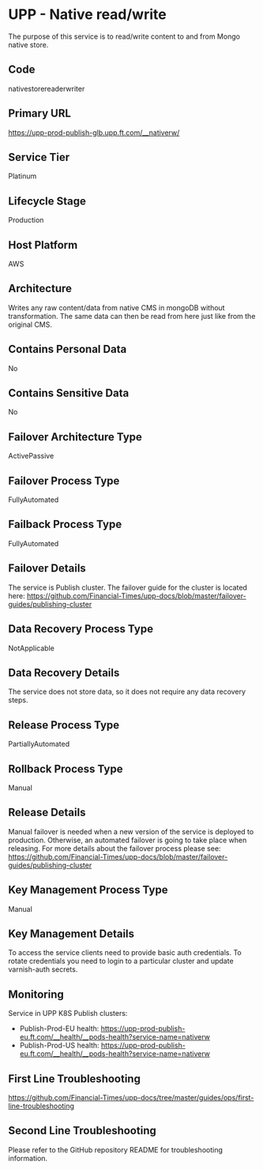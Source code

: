 <!--
    Written in the format prescribed by https://github.com/Financial-Times/runbook.md.
    Any future edits should abide by this format.
-->
# UPP - Native read/write

The purpose of this service is to read/write content to and from Mongo native store.

## Code

nativestorereaderwriter

## Primary URL

https://upp-prod-publish-glb.upp.ft.com/__nativerw/

## Service Tier

Platinum

## Lifecycle Stage

Production

## Host Platform

AWS

## Architecture

Writes any raw content/data from native CMS in mongoDB without transformation. The same data can then be read from here 
just like from the original CMS.

## Contains Personal Data

No

## Contains Sensitive Data

No

<!-- Placeholder - remove HTML comment markers to activate
## Can Download Personal Data
Choose Yes or No

...or delete this placeholder if not applicable to this system
-->

<!-- Placeholder - remove HTML comment markers to activate
## Can Contact Individuals
Choose Yes or No

...or delete this placeholder if not applicable to this system
-->

## Failover Architecture Type

ActivePassive

## Failover Process Type

FullyAutomated

## Failback Process Type

FullyAutomated

## Failover Details

The service is Publish cluster.
The failover guide for the cluster is located here:
<https://github.com/Financial-Times/upp-docs/blob/master/failover-guides/publishing-cluster>

## Data Recovery Process Type

NotApplicable

## Data Recovery Details

The service does not store data, so it does not require any data recovery steps.

## Release Process Type

PartiallyAutomated

## Rollback Process Type

Manual

## Release Details

Manual failover is needed when a new version of
the service is deployed to production.
Otherwise, an automated failover is going to take place when releasing.
For more details about the failover process please see: <https://github.com/Financial-Times/upp-docs/blob/master/failover-guides/publishing-cluster>

<!-- Placeholder - remove HTML comment markers to activate
## Heroku Pipeline Name
Enter descriptive text satisfying the following:
This is the name of the Heroku pipeline for this system. If you don't have a pipeline, this is the name of the app in Heroku. A pipeline is a group of Heroku apps that share the same codebase where each app in a pipeline represents the different stages in a continuous delivery workflow, i.e. staging, production.

...or delete this placeholder if not applicable to this system
-->

## Key Management Process Type

Manual

## Key Management Details

To access the service clients need to provide basic auth credentials.
To rotate credentials you need to login to a particular cluster and update varnish-auth secrets.

## Monitoring

Service in UPP K8S Publish clusters:

*   Publish-Prod-EU health: <https://upp-prod-publish-eu.ft.com/__health/__pods-health?service-name=nativerw>
*   Publish-Prod-US health: <https://upp-prod-publish-eu.ft.com/__health/__pods-health?service-name=nativerw>

## First Line Troubleshooting

<https://github.com/Financial-Times/upp-docs/tree/master/guides/ops/first-line-troubleshooting>

## Second Line Troubleshooting

Please refer to the GitHub repository README for troubleshooting information.